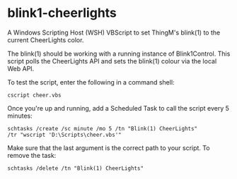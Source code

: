 blink1-cheerlights
==================

A Windows Scripting Host (WSH) VBScript to set ThingM's blink(1) to the current CheerLights color.

The blink(1) should be working with a running instance of Blink1Control. This script polls the CheerLights API and sets the blink(1) colour via the local Web API.

To test the script, enter the following in a command shell:

<code>cscript cheer.vbs</code>

Once you're up and running, add a Scheduled Task to call the script every 5 minutes:

<code>schtasks /create /sc minute /mo 5 /tn "Blink(1) CheerLights" /tr "wscript 'D:\Scripts\cheer.vbs'"</code>

Make sure that the last argument is the correct path to your script. To remove the task:

<code>schtasks /delete /tn "Blink(1) CheerLights"</code>

